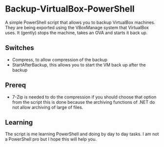 # Backup-VirtualBox-PowerShell
A simple PowerShell script that allows you to backup VirtualBox machines. They are being exported using the VBoxManage system that VirtualBox uses. It (gently) stops the machine, takes an OVA and starts it back up. 

## Switches
* Compress, to allow compression of the backup
* StartAfterBackup, this allows you to start the VM back up after the backup

## Prereq
* 7-Zip is needed to do the compression if you should choose that option from the script this is done because the archiving functions of .NET do not allow archiving of large of files. 

## Learning
The script is me learning PowerShell and doing by day to day tasks. I am not a PowerShell pro but I hope this will help you. 
